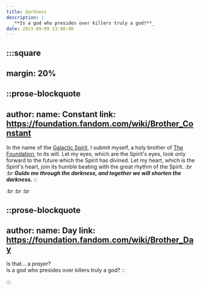 ```yaml
---
title: darkness
description: |
  _**Is a god who presides over killers truly a god?**_
date: 2023-09-09 23:00:00
---
```


:::square
---
margin: 20%
---

::prose-blockquote
---
author:
  name: Constant
  link: https://foundation.fandom.com/wiki/Brother_Constant
---
In the name of the [Galactic Spirit][galactic-spirit], I submit myself, a holy brother of [The Foundation][the-foundation], to its will.
Let my eyes, which are the Spirit's eyes, look only forward to the future which the Spirit has divined.
Let my heart, which is the Spirit's heart, join its humble beating with the great rhythm of the Spirit.  :br :br
_**Guide me through the darkness,
and together we will shorten the darkness.**_
::

:br
:br
:br

::prose-blockquote
---
author:
  name: Day
  link: https://foundation.fandom.com/wiki/Brother_Day
---
Is that... a _prayer_?  
Is a god who presides over killers truly a god?
::

:::

[the-foundation]: https://foundation.fandom.com/wiki/Foundation
[galactic-spirit]: https://foundation.fandom.com/wiki/Church_of_the_Galactic_Spirit
